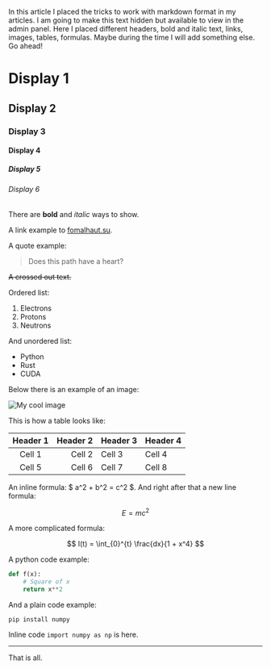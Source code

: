 In this article I placed the tricks to work with markdown format in my articles. I am going to make this text hidden but available to view in the admin panel. Here I placed different headers, bold and italic text, links, images, tables, formulas. Maybe during the time I will add something else. Go ahead!

# Display 1
## Display 2
### Display 3
#### Display 4
##### Display 5
###### Display 6

There are **bold** and *italic* ways to show.

A link example to [fomalhaut.su](https://fomalhaut.su/).

A quote example:

> Does this path have a heart?

~~A crossed out text.~~

Ordered list:

1. Electrons
2. Protons
3. Neutrons

And unordered list:

- Python
- Rust
- CUDA

Below there is an example of an image:

![My cool image](http://localhost:8000/media/images/photo_2021-08-28_19-46-12_copy.jpg)

This is how a table looks like:

| Header 1 | Header 2 | Header 3 | Header 4 |
| :------: | -------: | :------- | -------- |
| Cell 1   | Cell 2   | Cell 3   | Cell 4   |
| Cell 5   | Cell 6   | Cell 7   | Cell 8   |

An inline formula: $ a^2 + b^2 = c^2 $. And right after that a new line formula:

$$ E = mc^2 $$

A more complicated formula:

$$ I(t) = \int_{0}^{t} \frac{dx}{1 + x^4} $$

A python code example:

```python
def f(x):
    # Square of x
    return x**2
```

And a plain code example:

```
pip install numpy
```

Inline code `import numpy as np` is here.

---

That is all.

